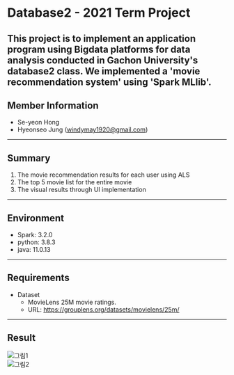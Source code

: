 # Database2 - 2021 Term Project  
This project is to implement an application program using Bigdata platforms for data analysis conducted in Gachon University's database2 class.   We implemented a 'movie recommendation system' using 'Spark MLlib'.  
---
## Member Information
- Se-yeon Hong
- Hyeonseo Jung (windymay1920@gmail.com)
---
## Summary  
1. The movie recommendation results for each user using ALS
2. The top 5 movie list for the entire movie
3. The visual results through UI implementation
---
## Environment  
- Spark: 3.2.0
- python: 3.8.3
- java: 11.0.13
---
## Requirements
- Dataset
   - MovieLens 25M movie ratings.
   - URL: https://grouplens.org/datasets/movielens/25m/
---
## Result
![그림1](https://user-images.githubusercontent.com/53249897/144363069-387b9e37-ee7d-4152-94eb-fab76411a208.png)<br>
![그림2](https://user-images.githubusercontent.com/53249897/144363082-016c933c-3f5f-46a5-adea-1aa89901490a.png)
